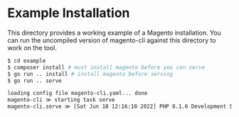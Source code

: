 # Example Installation

This directory provides a working example of a Magento installation. You can run the uncompiled version
of magento-cli against this directory to work on the tool.


```bash
$ cd example
$ composer install # must install magento before you can serve
$ go run .. install # install magento before serving
$ go run .. serve

loading config file magento-cli.yaml... done
magento-cli ≫ starting task serve
magento-cli.serve ≫ [Sat Jun 18 12:16:10 2022] PHP 8.1.6 Development Server (http://0.0.0.0:8080) started
``` 
